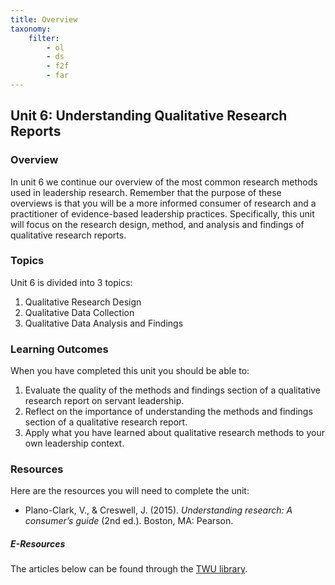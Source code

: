 ```yaml
---
title: Overview
taxonomy:
    filter:
        - ol
        - ds
        - f2f
        - far
---
```


## Unit 6: Understanding Qualitative Research Reports
### Overview
In unit 6 we continue our overview of the most common research methods used in leadership research. Remember that the purpose of these overviews is that you will be a more informed consumer of research and a practitioner of evidence-based leadership practices. Specifically, this unit will focus on the research design, method, and analysis and findings of qualitative research reports.  

### Topics

Unit 6 is divided into 3 topics:

1. Qualitative Research Design
2. Qualitative Data Collection
3. Qualitative Data Analysis and Findings



### Learning Outcomes

When you have completed this unit you should be able to:

1.  Evaluate the quality of the methods and findings section of a qualitative research report on servant leadership.
2.  Reflect on the importance of understanding the methods and findings section of a qualitative research report.
3.  Apply what you have learned about qualitative research methods to your own leadership context.



### Resources

Here are the resources you will need to complete the unit:

*   Plano-Clark, V., & Creswell, J. (2015). _Understanding research: A consumer’s guide_ (2nd ed.). Boston, MA: Pearson.

##### E-Resources
The articles below can be found through the [TWU library](https://www.twu.ca/library).

